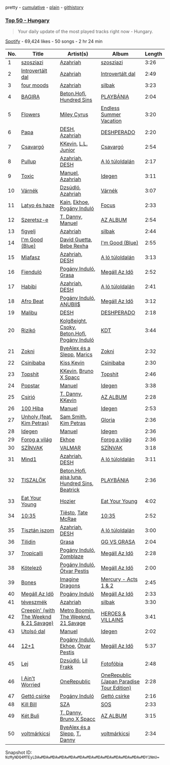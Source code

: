 pretty - [cumulative](/playlists/cumulative/37i9dQZEVXbNHwMxAkvmF8.md) - [plain](/playlists/plain/37i9dQZEVXbNHwMxAkvmF8) - [githistory](https://github.githistory.xyz/mackorone/spotify-playlist-archive/blob/main/playlists/plain/37i9dQZEVXbNHwMxAkvmF8)

### [Top 50 \- Hungary](https://open.spotify.com/playlist/37i9dQZEVXbNHwMxAkvmF8)

> Your daily update of the most played tracks right now \- Hungary.

[Spotify](https://open.spotify.com/user/spotify) - 69,424 likes - 50 songs - 2 hr 24 min

| No. | Title | Artist(s) | Album | Length |
|---|---|---|---|---|
| 1 | [szosziazi](https://open.spotify.com/track/4bHXbXDT0p9exqBsW49fDo) | [Azahriah](https://open.spotify.com/artist/6EIriUxo7vznEgJtTDlXpq) | [szosziazi](https://open.spotify.com/album/1y3BEzFK1hJ4FwOlpwKJVH) | 3:26 |
| 2 | [Introvertált dal](https://open.spotify.com/track/2SoIhnJXdHp8oo0w9pktub) | [Azahriah](https://open.spotify.com/artist/6EIriUxo7vznEgJtTDlXpq) | [Introvertált dal](https://open.spotify.com/album/6ZRIaIZEYI7HBPNPKmeAXw) | 2:49 |
| 3 | [four moods](https://open.spotify.com/track/1o0TkBcMTkkOg1KUeB4riK) | [Azahriah](https://open.spotify.com/artist/6EIriUxo7vznEgJtTDlXpq) | [silbak](https://open.spotify.com/album/34GtFdoJSROHH0hrn9SyJJ) | 3:23 |
| 4 | [BAGIRA](https://open.spotify.com/track/18DVypBkvcJtVFzQr5Ly7J) | [Beton.Hofi](https://open.spotify.com/artist/5x9gQC3VztdH5mQO5EEi9y), [Hundred Sins](https://open.spotify.com/artist/1hvixOq3kh8xqWm5ytcK28) | [PLAYBÁNIA](https://open.spotify.com/album/5xMzTHcRiGKdBhGj8PjV4h) | 2:04 |
| 5 | [Flowers](https://open.spotify.com/track/4DHcnVTT87F0zZhRPYmZ3B) | [Miley Cyrus](https://open.spotify.com/artist/5YGY8feqx7naU7z4HrwZM6) | [Endless Summer Vacation](https://open.spotify.com/album/0HiZ8fNXwJOQcrf5iflrdz) | 3:20 |
| 6 | [Papa](https://open.spotify.com/track/3XKdJfbBwnxUnn5tdaJoYL) | [DESH](https://open.spotify.com/artist/4dqqy9z09htrVsRiJpoQmw), [Azahriah](https://open.spotify.com/artist/6EIriUxo7vznEgJtTDlXpq) | [DESHPERADO](https://open.spotify.com/album/1hbbYNHuiBJ77XlDvk4Syy) | 2:20 |
| 7 | [Csavargó](https://open.spotify.com/track/1jI95q1ZSLZuVNdOMwaoUL) | [KKevin](https://open.spotify.com/artist/2O9w0WQhGtr7oQWG6nUqh5), [L.L\. Junior](https://open.spotify.com/artist/3cG03cMdrtBCrmM0843f9O) | [Csavargó](https://open.spotify.com/album/7brKQyvjCymITjb8SEZiZe) | 2:54 |
| 8 | [Pullup](https://open.spotify.com/track/6Rc6C6S4lgT5j1OekgI155) | [Azahriah](https://open.spotify.com/artist/6EIriUxo7vznEgJtTDlXpq), [DESH](https://open.spotify.com/artist/4dqqy9z09htrVsRiJpoQmw) | [A ló túloldalán](https://open.spotify.com/album/0TMeEvXP5MKfH34B5tBga7) | 2:17 |
| 9 | [Toxic](https://open.spotify.com/track/1WMymP7Mj6GrI2VReJFSJD) | [Manuel](https://open.spotify.com/artist/1O4dvMoyQSIClCii6DSai8), [Azahriah](https://open.spotify.com/artist/6EIriUxo7vznEgJtTDlXpq) | [Idegen](https://open.spotify.com/album/17WVw36YcpSYe2qJ8GpBw8) | 3:11 |
| 10 | [Várnék](https://open.spotify.com/track/0nQuoTxzDIVoWzaTgF5xtW) | [Dzsúdló](https://open.spotify.com/artist/3PMRY3PR5xAe5UpRfPPuaG), [Azahriah](https://open.spotify.com/artist/6EIriUxo7vznEgJtTDlXpq) | [Várnék](https://open.spotify.com/album/6uN19L2UQe36sMy9jI0VC1) | 3:07 |
| 11 | [Latyo és haze](https://open.spotify.com/track/5sybMF2Gbm98ociatHQFpT) | [Kain](https://open.spotify.com/artist/2v7hO7F1AWmS3HEkwvtPaE), [Ekhoe](https://open.spotify.com/artist/6lZA0phZLDcwn6k9ElfESM), [Pogány Induló](https://open.spotify.com/artist/7JOS2dpikWR1qxVZfLbKju) | [Focus](https://open.spotify.com/album/5U5KhcGgli7Y4aQySFG1Cd) | 2:33 |
| 12 | [Szeretsz\-e](https://open.spotify.com/track/19VmOgLl88ZWU6WXgatfEM) | [T\. Danny](https://open.spotify.com/artist/3RDALl5RyRDHPryF1uyWwG), [Manuel](https://open.spotify.com/artist/1O4dvMoyQSIClCii6DSai8) | [AZ ALBUM](https://open.spotify.com/album/3TqmUOKPmFUO7Dg3VDgEXN) | 2:54 |
| 13 | [figyelj](https://open.spotify.com/track/1tAyEL10PQDcIvEL2o75wt) | [Azahriah](https://open.spotify.com/artist/6EIriUxo7vznEgJtTDlXpq) | [silbak](https://open.spotify.com/album/34GtFdoJSROHH0hrn9SyJJ) | 2:44 |
| 14 | [I'm Good \(Blue\)](https://open.spotify.com/track/4uUG5RXrOk84mYEfFvj3cK) | [David Guetta](https://open.spotify.com/artist/1Cs0zKBU1kc0i8ypK3B9ai), [Bebe Rexha](https://open.spotify.com/artist/64M6ah0SkkRsnPGtGiRAbb) | [I'm Good \(Blue\)](https://open.spotify.com/album/7M842DMhYVALrXsw3ty7B3) | 2:55 |
| 15 | [Miafasz](https://open.spotify.com/track/7cU3vDXfkH4bAemYBxuoJT) | [Azahriah](https://open.spotify.com/artist/6EIriUxo7vznEgJtTDlXpq), [DESH](https://open.spotify.com/artist/4dqqy9z09htrVsRiJpoQmw) | [A ló túloldalán](https://open.spotify.com/album/0TMeEvXP5MKfH34B5tBga7) | 3:13 |
| 16 | [Fienduló](https://open.spotify.com/track/2R26Jx9XGyA7SODZ1Fr0of) | [Pogány Induló](https://open.spotify.com/artist/7JOS2dpikWR1qxVZfLbKju), [Grasa](https://open.spotify.com/artist/7roOHVUjZASn8tsyBoyn7C) | [Megáll Az Idő](https://open.spotify.com/album/5t7s3WL4RH53iFIJT5RPwg) | 2:52 |
| 17 | [Habibi](https://open.spotify.com/track/38U5WKJpBQncqAss18dLrO) | [Azahriah](https://open.spotify.com/artist/6EIriUxo7vznEgJtTDlXpq), [DESH](https://open.spotify.com/artist/4dqqy9z09htrVsRiJpoQmw) | [A ló túloldalán](https://open.spotify.com/album/0TMeEvXP5MKfH34B5tBga7) | 2:41 |
| 18 | [Afro Beat](https://open.spotify.com/track/1Y9crZGy8iOyCPxFBPfMDP) | [Pogány Induló](https://open.spotify.com/artist/7JOS2dpikWR1qxVZfLbKju), [ANUBII$](https://open.spotify.com/artist/13Et80WfHLQ1cBn2YTQ7Zd) | [Megáll Az Idő](https://open.spotify.com/album/5t7s3WL4RH53iFIJT5RPwg) | 3:12 |
| 19 | [Malibu](https://open.spotify.com/track/5FW58MYtSU6mFxp88eOHI8) | [DESH](https://open.spotify.com/artist/4dqqy9z09htrVsRiJpoQmw) | [DESHPERADO](https://open.spotify.com/album/1hbbYNHuiBJ77XlDvk4Syy) | 2:18 |
| 20 | [Rizikó](https://open.spotify.com/track/6WBuRbov384zl6wPJ49piD) | [Kolg8eight](https://open.spotify.com/artist/4aXeIRAbV0aEn0NZVImnqO), [Csoky](https://open.spotify.com/artist/6RmLQbwTEDQrpIveY6gqtV), [Beton.Hofi](https://open.spotify.com/artist/5x9gQC3VztdH5mQO5EEi9y), [Pogány Induló](https://open.spotify.com/artist/7JOS2dpikWR1qxVZfLbKju) | [KDT](https://open.spotify.com/album/3oNmJ7bGRUMkzzBs2f37ix) | 3:44 |
| 21 | [Zokni](https://open.spotify.com/track/25bM4zmalHioTOMMGt8Jn9) | [ByeAlex és a Slepp](https://open.spotify.com/artist/2dmFGufs1lJpgKnb5NyPNS), [Marics](https://open.spotify.com/artist/23syIjFiskNNxqOKEpU4PC) | [Zokni](https://open.spotify.com/album/1tVc0HOHQnE6HWrBpneRTq) | 2:32 |
| 22 | [Csinibaba](https://open.spotify.com/track/33zWUivvsRkfnOYx4FUmPt) | [Kiss Kevin](https://open.spotify.com/artist/2qiyCYzYvsFEsMn1gSMNed) | [Csinibaba](https://open.spotify.com/album/21YFZ4eoDDoj1KPnhhFaY7) | 2:30 |
| 23 | [Topshit](https://open.spotify.com/track/6w9aIT3TyqClXIcKyw6W1a) | [KKevin](https://open.spotify.com/artist/2O9w0WQhGtr7oQWG6nUqh5), [Bruno X Spacc](https://open.spotify.com/artist/5ALUgNuS421MZrrrAhM9Bv) | [Topshit](https://open.spotify.com/album/01JynwSYkEtKdbcdY9zJDS) | 2:46 |
| 24 | [Popstar](https://open.spotify.com/track/4ZT1QMxxsqYTQnlIlQmj4l) | [Manuel](https://open.spotify.com/artist/1O4dvMoyQSIClCii6DSai8) | [Idegen](https://open.spotify.com/album/17WVw36YcpSYe2qJ8GpBw8) | 3:38 |
| 25 | [Csirió](https://open.spotify.com/track/0jJVsraMUoXKk8SCiE5fQz) | [T\. Danny](https://open.spotify.com/artist/3RDALl5RyRDHPryF1uyWwG), [KKevin](https://open.spotify.com/artist/2O9w0WQhGtr7oQWG6nUqh5) | [AZ ALBUM](https://open.spotify.com/album/3TqmUOKPmFUO7Dg3VDgEXN) | 2:28 |
| 26 | [100 Hiba](https://open.spotify.com/track/2OcJ6IFLooNGjyiL9HaDab) | [Manuel](https://open.spotify.com/artist/1O4dvMoyQSIClCii6DSai8) | [Idegen](https://open.spotify.com/album/17WVw36YcpSYe2qJ8GpBw8) | 2:53 |
| 27 | [Unholy \(feat\. Kim Petras\)](https://open.spotify.com/track/0NZPBYD5qbEWRs3PrGiRkT) | [Sam Smith](https://open.spotify.com/artist/2wY79sveU1sp5g7SokKOiI), [Kim Petras](https://open.spotify.com/artist/3Xt3RrJMFv5SZkCfUE8C1J) | [Gloria](https://open.spotify.com/album/3Uq1jNGnD412ZvCb6j2DKV) | 2:36 |
| 28 | [Idegen](https://open.spotify.com/track/35LInpwVpTlTBSMraEOjeY) | [Manuel](https://open.spotify.com/artist/1O4dvMoyQSIClCii6DSai8) | [Idegen](https://open.spotify.com/album/17WVw36YcpSYe2qJ8GpBw8) | 2:36 |
| 29 | [Forog a világ](https://open.spotify.com/track/1cf5u4F1zIvn9wUjhqzxm9) | [Ekhoe](https://open.spotify.com/artist/6lZA0phZLDcwn6k9ElfESM) | [Forog a világ](https://open.spotify.com/album/7apll1uOGqxEzQHmc7PlB5) | 2:36 |
| 30 | [SZÍNVAK](https://open.spotify.com/track/3uAoUHEPlLa5pWKpOrmIxo) | [VALMAR](https://open.spotify.com/artist/0EQbKeNi7GXjfN2LndmReh) | [SZÍNVAK](https://open.spotify.com/album/03V4AihEmcTPRnJefzcBFl) | 3:18 |
| 31 | [Mind1](https://open.spotify.com/track/7lemjnVRAqQtqqLdSqCKqM) | [Azahriah](https://open.spotify.com/artist/6EIriUxo7vznEgJtTDlXpq), [DESH](https://open.spotify.com/artist/4dqqy9z09htrVsRiJpoQmw) | [A ló túloldalán](https://open.spotify.com/album/0TMeEvXP5MKfH34B5tBga7) | 3:11 |
| 32 | [TISZALÖK](https://open.spotify.com/track/4Os68ICIOhJVOPfl53TjBP) | [Beton.Hofi](https://open.spotify.com/artist/5x9gQC3VztdH5mQO5EEi9y), [ajsa luna](https://open.spotify.com/artist/0PmmEd4m9BdqzxjMpMQwJE), [Hundred Sins](https://open.spotify.com/artist/1hvixOq3kh8xqWm5ytcK28), [Beatrick](https://open.spotify.com/artist/55rifkob7SsDI6BMWqOV5m) | [PLAYBÁNIA](https://open.spotify.com/album/5xMzTHcRiGKdBhGj8PjV4h) | 2:36 |
| 33 | [Eat Your Young](https://open.spotify.com/track/6PkxSIt2TYLMFa8ybyngVP) | [Hozier](https://open.spotify.com/artist/2FXC3k01G6Gw61bmprjgqS) | [Eat Your Young](https://open.spotify.com/album/5mS9VJU9Lv7YfQtu6bqKmt) | 4:02 |
| 34 | [10:35](https://open.spotify.com/track/6BePGk3eCan4FqaW2X8Qy3) | [Tiësto](https://open.spotify.com/artist/2o5jDhtHVPhrJdv3cEQ99Z), [Tate McRae](https://open.spotify.com/artist/45dkTj5sMRSjrmBSBeiHym) | [10:35](https://open.spotify.com/album/77wWx9sOCJiy0wcn0P44NO) | 2:52 |
| 35 | [Tisztán iszom](https://open.spotify.com/track/1K17dNOOtcoC1gLcAbccPp) | [Azahriah](https://open.spotify.com/artist/6EIriUxo7vznEgJtTDlXpq), [DESH](https://open.spotify.com/artist/4dqqy9z09htrVsRiJpoQmw) | [A ló túloldalán](https://open.spotify.com/album/0TMeEvXP5MKfH34B5tBga7) | 3:00 |
| 36 | [Tilidin](https://open.spotify.com/track/23A0p49PgR5YAyYzY8TAyc) | [Grasa](https://open.spotify.com/artist/7roOHVUjZASn8tsyBoyn7C) | [GG VS GRASA](https://open.spotify.com/album/4FR5aidnMiVra6a13qSoDQ) | 2:04 |
| 37 | [Tropicalli](https://open.spotify.com/track/4aHCAQLGI3ekZm8rqwP2VC) | [Pogány Induló](https://open.spotify.com/artist/7JOS2dpikWR1qxVZfLbKju), [Zomblaze](https://open.spotify.com/artist/2NlZgmkk2CW1TDlaBleSW5) | [Megáll Az Idő](https://open.spotify.com/album/5t7s3WL4RH53iFIJT5RPwg) | 2:28 |
| 38 | [Kötelező](https://open.spotify.com/track/56seL5ZZab8ZlmKoknPZh3) | [Pogány Induló](https://open.spotify.com/artist/7JOS2dpikWR1qxVZfLbKju), [Ótvar Pestis](https://open.spotify.com/artist/1AyF8iJgMe4LMNe8bUM1Yo) | [Megáll Az Idő](https://open.spotify.com/album/5t7s3WL4RH53iFIJT5RPwg) | 2:00 |
| 39 | [Bones](https://open.spotify.com/track/54ipXppHLA8U4yqpOFTUhr) | [Imagine Dragons](https://open.spotify.com/artist/53XhwfbYqKCa1cC15pYq2q) | [Mercury \- Acts 1 & 2](https://open.spotify.com/album/6yiXkzHvC0OTmhfDQOEWtS) | 2:45 |
| 40 | [Megáll Az Idő](https://open.spotify.com/track/708JXY4n5r7F5ZNoJ2Sez4) | [Pogány Induló](https://open.spotify.com/artist/7JOS2dpikWR1qxVZfLbKju) | [Megáll Az Idő](https://open.spotify.com/album/5t7s3WL4RH53iFIJT5RPwg) | 2:33 |
| 41 | [téveszmék](https://open.spotify.com/track/5T7eEaieasnflXh6iPLlrK) | [Azahriah](https://open.spotify.com/artist/6EIriUxo7vznEgJtTDlXpq) | [silbak](https://open.spotify.com/album/34GtFdoJSROHH0hrn9SyJJ) | 3:30 |
| 42 | [Creepin' \(with The Weeknd & 21 Savage\)](https://open.spotify.com/track/2dHHgzDwk4BJdRwy9uXhTO) | [Metro Boomin](https://open.spotify.com/artist/0iEtIxbK0KxaSlF7G42ZOp), [The Weeknd](https://open.spotify.com/artist/1Xyo4u8uXC1ZmMpatF05PJ), [21 Savage](https://open.spotify.com/artist/1URnnhqYAYcrqrcwql10ft) | [HEROES & VILLAINS](https://open.spotify.com/album/7txGsnDSqVMoRl6RQ9XyZP) | 3:41 |
| 43 | [Utolsó dal](https://open.spotify.com/track/4O4BgsTejcZ5fJBfhwiaGO) | [Manuel](https://open.spotify.com/artist/1O4dvMoyQSIClCii6DSai8) | [Idegen](https://open.spotify.com/album/17WVw36YcpSYe2qJ8GpBw8) | 2:02 |
| 44 | [12+1](https://open.spotify.com/track/52GlArsRTqvo36GXJQa7ab) | [Pogány Induló](https://open.spotify.com/artist/7JOS2dpikWR1qxVZfLbKju), [Ekhoe](https://open.spotify.com/artist/6lZA0phZLDcwn6k9ElfESM), [Ótvar Pestis](https://open.spotify.com/artist/1AyF8iJgMe4LMNe8bUM1Yo) | [Megáll Az Idő](https://open.spotify.com/album/5t7s3WL4RH53iFIJT5RPwg) | 5:37 |
| 45 | [Lej](https://open.spotify.com/track/3sUOONjFxjepoSXvKYrz5E) | [Dzsúdló](https://open.spotify.com/artist/3PMRY3PR5xAe5UpRfPPuaG), [Lil Frakk](https://open.spotify.com/artist/0CJxR2iBZb64SRwApcj2Ev) | [Fotofóbia](https://open.spotify.com/album/3lKnPe0akux4j2uthibT7i) | 2:48 |
| 46 | [I Ain't Worried](https://open.spotify.com/track/4fYte8ZvTK14NEhAOZocBi) | [OneRepublic](https://open.spotify.com/artist/5Pwc4xIPtQLFEnJriah9YJ) | [OneRepublic \(Japan Paradise Tour Edition\)](https://open.spotify.com/album/33inEak0hNKMDePhjGxE61) | 2:28 |
| 47 | [Gettó csirke](https://open.spotify.com/track/1PLekMr5mC9sf0n37TWv5G) | [Pogány Induló](https://open.spotify.com/artist/7JOS2dpikWR1qxVZfLbKju) | [Gettó csirke](https://open.spotify.com/album/5uijWBrQElsbRaG2kOJxM4) | 2:16 |
| 48 | [Kill Bill](https://open.spotify.com/track/1Qrg8KqiBpW07V7PNxwwwL) | [SZA](https://open.spotify.com/artist/7tYKF4w9nC0nq9CsPZTHyP) | [SOS](https://open.spotify.com/album/1nrVofqDRs7cpWXJ49qTnP) | 2:33 |
| 49 | [Két Buli](https://open.spotify.com/track/4KfDCXn8QyDVCAcnHgSSeg) | [T\. Danny](https://open.spotify.com/artist/3RDALl5RyRDHPryF1uyWwG), [Bruno X Spacc](https://open.spotify.com/artist/5ALUgNuS421MZrrrAhM9Bv) | [AZ ALBUM](https://open.spotify.com/album/3TqmUOKPmFUO7Dg3VDgEXN) | 3:15 |
| 50 | [voltmárkicsi](https://open.spotify.com/track/0faYxc8g09uniud0ToGDRb) | [ByeAlex és a Slepp](https://open.spotify.com/artist/2dmFGufs1lJpgKnb5NyPNS), [T\. Danny](https://open.spotify.com/artist/3RDALl5RyRDHPryF1uyWwG) | [voltmárkicsi](https://open.spotify.com/album/3QQwB99anYJvVbJIxe6uGR) | 2:34 |

Snapshot ID: `NzMyNDQ4MTEyLDAwMDAwMDAwMDAwMDAwMDAwMDAwMDAwMDAwMDAwMDAwMDAwMDY1NmU=`
